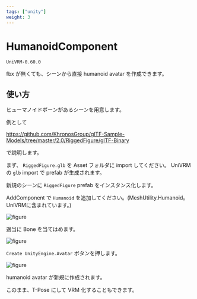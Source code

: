 ```yaml
---
tags: ["unity"]
weight: 3
---
```


# HumanoidComponent

`UniVRM-0.60.0`

fbx が無くても、シーンから直接 humanoid avatar を作成できます。

## 使い方

ヒューマノイドボーンがあるシーンを用意します。

例として

https://github.com/KhronosGroup/glTF-Sample-Models/tree/master/2.0/RiggedFigure/glTF-Binary

で説明します。

まず、 `RiggedFigure.glb` を Asset フォルダに import してください。
UniVRM の `glb` import で prefab が生成されます。

新規のシーンに `RiggedFigure` prefab をインスタンス化します。

AddComponent で `Humanoid` を追加してください。(MeshUtility.Humanoid。UniVRMに含まれています。)

![figure](/images/vrm/bone_required.jpg)

適当に Bone を当てはめます。

![figure](/images/vrm/create_avatar.jpg)

`Create UnityEngine.Avatar` ボタンを押します。

![figure](/images/vrm/humanoid_animator.jpg)

humanoid avatar が新規に作成されます。

このまま、T-Pose にして VRM 化することもできます。
